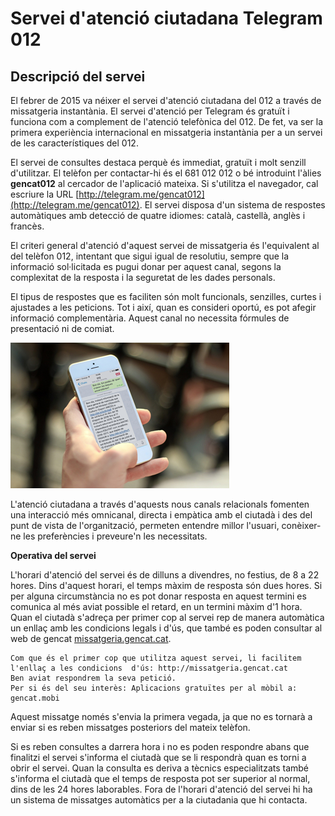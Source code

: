 # Servei d'atenció ciutadana Telegram 012

## Descripció del servei

El febrer de 2015 va néixer el servei d'atenció ciutadana del 012 a través de missatgeria instantània. El servei d'atenció per Telegram és gratuït i funciona com a complement de l'atenció telefònica del 012. De fet, va ser la primera experiència internacional en missatgeria instantània per a un servei de les característiques del 012.

El servei de consultes destaca perquè és immediat, gratuït i molt senzill d'utilitzar. El telèfon per contactar-hi és el 681 012 012 o bé introduint l'àlies **gencat012** al cercador de l'aplicació mateixa. Si s'utilitza el navegador, cal escriure la URL [http://telegram.me/gencat012](http://telegram.me/gencat012). El servei disposa d'un sistema de respostes automàtiques amb detecció de quatre idiomes: català, castellà, anglès i francès.

El criteri general d'atenció d'aquest servei de missatgeria és l'equivalent al del telèfon 012, intentant que sigui igual de resolutiu, sempre que la informació sol·licitada es pugui donar per aquest canal, segons la complexitat de la resposta i la seguretat de les dades personals.

El tipus de respostes que es faciliten són molt funcionals, senzilles, curtes i ajustades a les peticions. Tot i així, quan es consideri oportú, es pot afegir informació complementària. Aquest canal no necessita fórmules de presentació ni de comiat.

![Exemple d'una consulta sobre beques universitàries feta al servei 012 de Telegram](/img/atencio_ciutadana_012.png)

L'atenció ciutadana a través d'aquests nous canals relacionals fomenten una interacció més omnicanal, directa i empàtica amb el ciutadà i des del punt de vista de l'organització, permeten entendre millor l'usuari, conèixer-ne les preferències i preveure'n les necessitats.

**Operativa del servei**

L'horari d'atenció del servei és de dilluns a divendres, no festius, de 8 a 22 hores. Dins d'aquest horari, el temps màxim de resposta són dues hores. Si per alguna circumstància no es pot donar resposta en aquest termini es comunica al més aviat possible el retard, en un termini màxim d'1 hora.
Quan el ciutadà s'adreça per primer cop al servei rep de manera automàtica un enllaç amb les condicions legals i d'ús, que també es poden consultar al web de gencat [missatgeria.gencat.cat](http://web.gencat.cat/ca/contacte/menu/missatgeria).

	Com que és el primer cop que utilitza aquest servei, li facilitem l'enllaç a les condicions  d'ús: http://missatgeria.gencat.cat
	Ben aviat respondrem la seva petició.
	Per si és del seu interès: Aplicacions gratuïtes per al mòbil a: gencat.mobi

Aquest missatge només s'envia la primera vegada, ja que no es tornarà a enviar si es reben missatges posteriors del mateix telèfon.

Si es reben consultes a darrera hora i no es poden respondre abans que finalitzi el servei s'informa el ciutadà que se li respondrà quan es torni a obrir el servei. Quan la consulta es deriva a tècnics especialitzats també s'informa el ciutadà que el temps de resposta pot ser superior al normal, dins de les 24 hores laborables.
Fora de l'horari d'atenció del servei hi ha un sistema de missatges automàtics per a la ciutadania que hi contacta.
